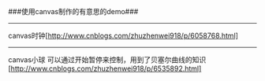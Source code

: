 ###使用canvas制作的有意思的demo###

***
canvas时钟[http://www.cnblogs.com/zhuzhenwei918/p/6058768.html]

***
canvas小球
可以通过开始暂停来控制，用到了贝塞尔曲线的知识[http://www.cnblogs.com/zhuzhenwei918/p/6535892.html]














